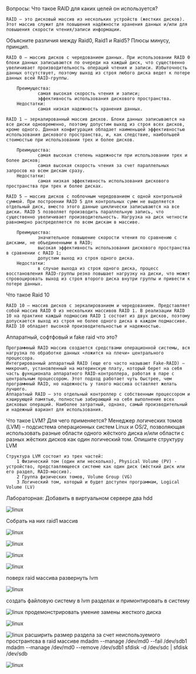Вопросы:
Что такое RAID для каких целей он используется?

	RAID – это дисковый массив из нескольких устройств (жестких дисков). Этот массив служит для повышения надёжности хранения данных и/или для повышения скорости чтения/записи информации.

Объясните различия между Raid0, Raid1 и Raid5? Плюсы минусу, принцип.

	RAID 0 – массив дисков с чередованием данных. При использовании RAID 0 блоки данных записываются по очереди на каждый диск, что существенно увеличивает производительность операций чтения и записи. Избыточность данных отсутствует, поэтому выход из строя любого диска ведет к потере данных всей RAID-группы.
		
		Преимущества:
				самая высокая скорость чтения и записи;
				эффективность использования дискового пространства.
		Недостатки:
				самая низкая надежность хранения данных.

	RAID 1 – зеркалированный массив дисков. Блоки данных записываются на все диски одновременно, поэтому допустим выход из строя всех дисков, кроме одного. Данная конфигурация обладает наименьшей эффективностью использования дискового пространства, и, как следствие, наибольшей стоимостью при использовании трех и более дисков.
		
		Преимущества:
				самая высокая степень надежности при использовании трех и более дисков;
				самая высокая скорость чтения за счет параллельных запросов ко всем дискам сразу.
		Недостатки:
				самая низкая эффективность использования дискового пространства при трех и более дисках.
	
	RAID 5 – массив дисков с поблочным чередованием с одной контрольной суммой. При построении RAID 5 для контрольных сумм не выделяется отдельный диск, вместо этого данные циклически записываются на все диски. RAID 5 позволяет производить параллельную запись, что существенно увеличивает производительность. Нагрузка на диск четности равномерно распределяется по всем дискам в массиве.

		Преимущества:
				значительное повышение скорости чтения по сравнению с дисками, не объединенными в RAID;
				высокая эффективность использования дискового пространства в сравнении с RAID 1;
				допустим выход из строя одного диска.
		Недостатки:
				в случае выхода из строя одного диска, процесс восстановления RAID-группы резко повышает нагрузку на диски, что может спровоцировать выход из строя второго диска внутри группы и привести к потере данных.
Что такое Raid 10

	RAID 10 – массив дисков с зеркалированием и чередованием. Представляет собой массив RAID 0 из нескольких массивов RAID 1. В реализации RAID 10 на практике каждый подмассив RAID 1 состоит из двух дисков, поэтому допускается выход из строя не более одного диска в каждом подмассиве. RAID 10 обладает высокой производительностью и надежностью.
	
Aппаратный, софтфовый и fake raid что это?
	
	Программный RAID массив создается средствами операционной системы, вся нагрузка по обработке данных «ложится на плечи» центрального процессора.
	Интегрированный аппаратный RAID (еще его часто называют Fake-RAID) – микрочип, установленный на материнскую плату, который берет на себя часть функционала аппаратного RAID-контроллера, работая в паре с центральным процессором. Этот подход работает чуть быстрее, чем программный RAID, но надежность у такого массива оставляет желать лучшего.
	Аппаратный RAID – это отдельный контроллер с собственным процессором и кэширующей памятью, полностью забирающий на себя выполнение всех дисковых операций. Наиболее затратный, однако, самый производительный и надежный вариант для использования.

Что такое LVM? Для чего применяется?
	Менеджер логических томов (LVM) – подсистема операционных систем Linux и OS/2, позволяющая использовать разные области одного жёсткого диска и/или области с разных жёстких дисков как один логический том.
Опишите структуру LVM

	Структура LVM состоит из трех частей:
		1 Физический том (один или несколько), Physical Volume (PV) - устройство, представляющееся системе как один диск (жёсткий диск или его раздел, RAID-массив).
		2 Группа физических томов, Volume Group (VG)
		3 Логический том, который и будет доступен программам, Logical Volume (LV)



Лабораторная:
Добавить в виртуальном сервере два hdd

![linux](https://i.imgur.com/THzgj5M.png) 
	
Собрать на них raid1 массив

![linux](https://i.imgur.com/kiCDU3B.png) 
	
![linux](https://i.imgur.com/7vIGimE.png) 
	
![linux](https://i.imgur.com/YFjIIkY.png) 
	
![linux](https://i.imgur.com/LmpN2js.png) 

поверх raid массива развернуть lvm

![linux](https://i.imgur.com/fcIh58V.png) 
	
создать файловую систему в lvm разделах и примонтировать в систему

![linux](https://i.imgur.com/7r7DBAd.png)
продемонстрировать умение замены жесткого диска

![linux](https://i.imgur.com/EcVgeO7.png)
	
![linux](https://i.imgur.com/r1XgMS4.png)
расширить размер раздела за счет неиспользуемого пространтсва в raid массиве
		mdadm --manage /dev/md0 --fail /dev/sdb1
		mdadm --manage /dev/md0 --remove /dev/sdb1
		sfdisk -d /dev/sdc | sfdisk /dev/sdb
		
![linux](https://i.imgur.com/gXoW2am.png)
